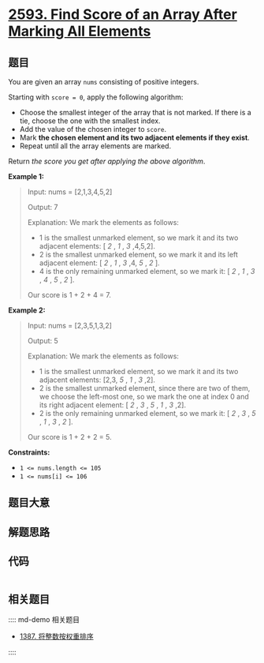 # [2593. Find Score of an Array After Marking All Elements](https://leetcode.com/problems/find-score-of-an-array-after-marking-all-elements/)

## 题目

You are given an array `nums` consisting of positive integers.

Starting with `score = 0`, apply the following algorithm:

  * Choose the smallest integer of the array that is not marked. If there is a tie, choose the one with the smallest index.
  * Add the value of the chosen integer to `score`.
  * Mark **the chosen element and its two adjacent elements if they exist**.
  * Repeat until all the array elements are marked.

Return _the score you get after applying the above algorithm_.



**Example 1:**

> Input: nums = [2,1,3,4,5,2]
> 
> Output: 7
> 
> Explanation: We mark the elements as follows:
> - 1 is the smallest unmarked element, so we mark it and its two adjacent elements: [ _2_ , _1_ , _3_ ,4,5,2].
> - 2 is the smallest unmarked element, so we mark it and its left adjacent element: [ _2_ , _1_ , _3_ ,4, _5_ , _2_ ].
> - 4 is the only remaining unmarked element, so we mark it: [ _2_ , _1_ , _3_ , _4_ , _5_ , _2_ ].
> 
> Our score is 1 + 2 + 4 = 7.

**Example 2:**

> Input: nums = [2,3,5,1,3,2]
> 
> Output: 5
> 
> Explanation: We mark the elements as follows:
> - 1 is the smallest unmarked element, so we mark it and its two adjacent elements: [2,3, _5_ , _1_ , _3_ ,2].
> - 2 is the smallest unmarked element, since there are two of them, we choose the left-most one, so we mark the one at index 0 and its right adjacent element: [ _2_ , _3_ , _5_ , _1_ , _3_ ,2].
> - 2 is the only remaining unmarked element, so we mark it: [ _2_ , _3_ , _5_ , _1_ , _3_ , _2_ ].
> 
> Our score is 1 + 2 + 2 = 5.

**Constraints:**

  * `1 <= nums.length <= 105`
  * `1 <= nums[i] <= 106`


## 题目大意

## 解题思路

## 代码

```javascript

```

## 相关题目

:::: md-demo 相关题目
- [1387. 将整数按权重排序](https://leetcode.com/problems/sort-integers-by-the-power-value)

::::
